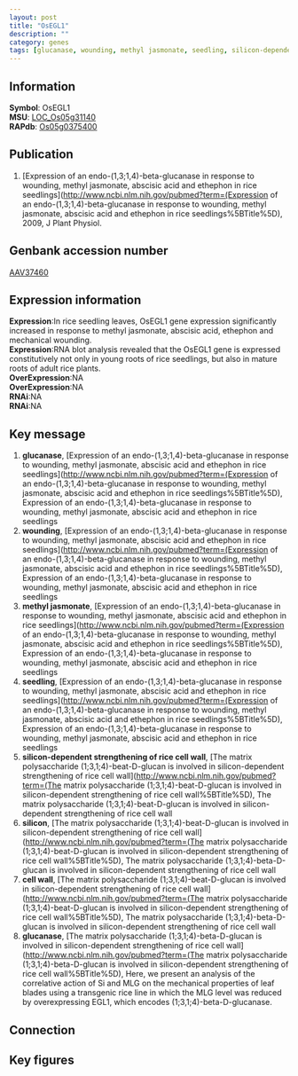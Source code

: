```yaml
---
layout: post
title: "OsEGL1"
description: ""
category: genes
tags: [glucanase, wounding, methyl jasmonate, seedling, silicon-dependent strengthening of rice cell wall, silicon, cell wall, Gene]
---
```


## Information
__Symbol__: OsEGL1  
__MSU__: [LOC_Os05g31140](http://rice.plantbiology.msu.edu/cgi-bin/ORF_infopage.cgi?orf=LOC_Os05g31140)  
__RAPdb__: [Os05g0375400](http://rapdb.dna.affrc.go.jp/viewer/gbrowse_details/irgsp1?name=Os05g0375400)  

## Publication
1. [Expression of an endo-(1,3;1,4)-beta-glucanase in response to wounding, methyl jasmonate, abscisic acid and ethephon in rice seedlings](http://www.ncbi.nlm.nih.gov/pubmed?term=(Expression of an endo-(1,3;1,4)-beta-glucanase in response to wounding, methyl jasmonate, abscisic acid and ethephon in rice seedlings%5BTitle%5D), 2009, J Plant Physiol.

## Genbank accession number
[AAV37460](http://www.ncbi.nlm.nih.gov/nuccore/AAV37460)

## Expression information
__Expression__:In rice seedling leaves, OsEGL1 gene expression significantly increased in response to methyl jasmonate, abscisic acid, ethephon and mechanical wounding.  
__Expression__:RNA blot analysis revealed that the OsEGL1 gene is expressed constitutively not only in young roots of rice seedlings, but also in mature roots of adult rice plants.  
__OverExpression__:NA  
__OverExpression__:NA  
__RNAi__:NA  
__RNAi__:NA  

## Key message
1. __glucanase__, [Expression of an endo-(1,3;1,4)-beta-glucanase in response to wounding, methyl jasmonate, abscisic acid and ethephon in rice seedlings](http://www.ncbi.nlm.nih.gov/pubmed?term=(Expression of an endo-(1,3;1,4)-beta-glucanase in response to wounding, methyl jasmonate, abscisic acid and ethephon in rice seedlings%5BTitle%5D), Expression of an endo-(1,3;1,4)-beta-glucanase in response to wounding, methyl jasmonate, abscisic acid and ethephon in rice seedlings
2. __wounding__, [Expression of an endo-(1,3;1,4)-beta-glucanase in response to wounding, methyl jasmonate, abscisic acid and ethephon in rice seedlings](http://www.ncbi.nlm.nih.gov/pubmed?term=(Expression of an endo-(1,3;1,4)-beta-glucanase in response to wounding, methyl jasmonate, abscisic acid and ethephon in rice seedlings%5BTitle%5D), Expression of an endo-(1,3;1,4)-beta-glucanase in response to wounding, methyl jasmonate, abscisic acid and ethephon in rice seedlings
3. __methyl jasmonate__, [Expression of an endo-(1,3;1,4)-beta-glucanase in response to wounding, methyl jasmonate, abscisic acid and ethephon in rice seedlings](http://www.ncbi.nlm.nih.gov/pubmed?term=(Expression of an endo-(1,3;1,4)-beta-glucanase in response to wounding, methyl jasmonate, abscisic acid and ethephon in rice seedlings%5BTitle%5D), Expression of an endo-(1,3;1,4)-beta-glucanase in response to wounding, methyl jasmonate, abscisic acid and ethephon in rice seedlings
4. __seedling__, [Expression of an endo-(1,3;1,4)-beta-glucanase in response to wounding, methyl jasmonate, abscisic acid and ethephon in rice seedlings](http://www.ncbi.nlm.nih.gov/pubmed?term=(Expression of an endo-(1,3;1,4)-beta-glucanase in response to wounding, methyl jasmonate, abscisic acid and ethephon in rice seedlings%5BTitle%5D), Expression of an endo-(1,3;1,4)-beta-glucanase in response to wounding, methyl jasmonate, abscisic acid and ethephon in rice seedlings
5. __silicon-dependent strengthening of rice cell wall__, [The matrix polysaccharide (1;3,1;4)-beat-D-glucan is involved in silicon-dependent strengthening of rice cell wall](http://www.ncbi.nlm.nih.gov/pubmed?term=(The matrix polysaccharide (1;3,1;4)-beat-D-glucan is involved in silicon-dependent strengthening of rice cell wall%5BTitle%5D), The matrix polysaccharide (1;3,1;4)-beat-D-glucan is involved in silicon-dependent strengthening of rice cell wall
6. __silicon__, [The matrix polysaccharide (1;3,1;4)-beat-D-glucan is involved in silicon-dependent strengthening of rice cell wall](http://www.ncbi.nlm.nih.gov/pubmed?term=(The matrix polysaccharide (1;3,1;4)-beat-D-glucan is involved in silicon-dependent strengthening of rice cell wall%5BTitle%5D), The matrix polysaccharide (1;3,1;4)-beta-D-glucan is involved in silicon-dependent strengthening of rice cell wall
7. __cell wall__, [The matrix polysaccharide (1;3,1;4)-beat-D-glucan is involved in silicon-dependent strengthening of rice cell wall](http://www.ncbi.nlm.nih.gov/pubmed?term=(The matrix polysaccharide (1;3,1;4)-beat-D-glucan is involved in silicon-dependent strengthening of rice cell wall%5BTitle%5D), The matrix polysaccharide (1;3,1;4)-beta-D-glucan is involved in silicon-dependent strengthening of rice cell wall
8. __glucanase__, [The matrix polysaccharide (1;3,1;4)-beta-D-glucan is involved in silicon-dependent strengthening of rice cell wall](http://www.ncbi.nlm.nih.gov/pubmed?term=(The matrix polysaccharide (1;3,1;4)-beta-D-glucan is involved in silicon-dependent strengthening of rice cell wall%5BTitle%5D), Here, we present an analysis of the correlative action of Si and MLG on the mechanical properties of leaf blades using a transgenic rice line in which the MLG level was reduced by overexpressing EGL1, which encodes (1;3,1;4)-beta-D-glucanase.

## Connection

## Key figures


